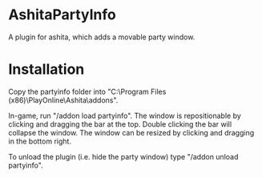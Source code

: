 # AshitaPartyInfo
A plugin for ashita, which adds a movable party window.

# Installation
Copy the partyinfo folder into "C:\Program Files (x86)\PlayOnline\Ashita\addons".

In-game, run "/addon load partyinfo". The window is repositionable by clicking and dragging the bar at the top. Double clicking the bar will collapse the window. The window can be resized by clicking and dragging in the bottom right.

To unload the plugin (i.e. hide the party window) type "/addon unload partyinfo".
